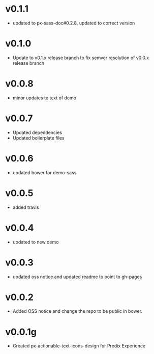 v0.1.1
==========================
* updated to px-sass-doc#0.2.8, updated to correct version

v0.1.0
 ==========================
 * Update to v0.1.x release branch to fix semver resolution of v0.0.x release branch

v0.0.8
==========================
* minor updates to text of demo

v0.0.7
==========================
* Updated dependencies
* Updated boilerplate files

v0.0.6
==========================
* updated bower for demo-sass

v0.0.5
==========================
* added travis

v0.0.4
==========================
* updated to new demo

v0.0.3
==========================
* updated oss notice and updated readme to point to gh-pages

v0.0.2
==========================
* Added OSS notice and change the repo to be public in bower.

v0.0.1g
==========================
* Created px-actionable-text-icons-design for Predix Experience
